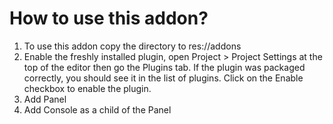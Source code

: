 # How to use this addon?
1. To use this addon copy the directory to res://addons
2. Enable the freshly installed plugin, open Project > Project Settings at the top of the editor then go the Plugins tab. If the plugin was packaged correctly, you should see it in the list of plugins. Click on the Enable checkbox to enable the plugin.
3. Add Panel
4. Add Console as a child of the Panel


